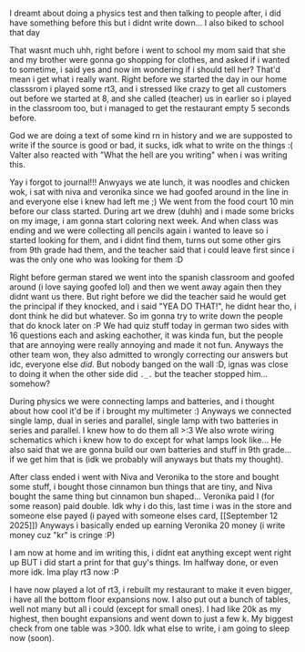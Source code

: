 I dreamt about doing a physics test and then talking to people after, i did have something before this but i didnt write down...
I also biked to school that day

That wasnt much uhh, right before i went to school my mom said that she and my brother were gonna go shopping for clothes, and asked if i wanted to sometime, i said yes and now im wondering if i should tell her? That'd mean i get what i really want.
Right before we started the day in our home classsrom i played some rt3, and i stressed like crazy to get all customers out before we started at 8, and she called (teacher) us in earlier so i played in the classroom too, but i managed to get the restaurant empty 5 seconds before.

God we are doing a text of some kind rn in history and we are supposted to write if the source is good or bad, it sucks, idk what to write on the things :(
Valter also reacted with "What the hell are you writing" when i was writing this.

Yay i forgot to journal!!! Anwyays we ate lunch, it was noodles and chicken wok, i sat with niva and veronika since we had goofed around in the line in and everyone else i knew had left me ;)
We went from the food court 10 min before our class started. During art we drew (duhh) and i made some bricks on my image, i am gonna start coloring next week. And when class was ending and we were collecting all pencils again i wanted to leave so i started looking for them, and i didnt find them, turns out some other girs from 9th grade had them, and the teacher said that i could leave first since i was the only one who was looking for them :D

Right before german stared we went into the spanish classroom and goofed around (i love saying goofed lol) and then we went away again then they didnt want us there. But right before we did the teacher said he would get the principal if they knocked, and i said "YEA DO THAT!", he didnt hear tho, i dont think he did but whatever.
So im gonna try to write down the people that do knock later on :P
We had quiz stuff today in german two sides with 16 questions each and asking eachother, it was kinda fun, but the people that are annoying were really annoying and made it not fun. Anyways the other team won, they also admitted to wrongly correcting our answers but idc, everyone else *did*. But nobody banged on the wall :D, ignas was close to doing it when the other side did `._.` but the teacher stopped him... somehow?

During physics we were connecting lamps and batteries, and i thought about how cool it'd be if i brought my multimeter :)
Anyways we connected single lamp, dual in series and parallel, single lamp with two batteries in series and parallel. I knew how to do them all >:3 We also wrote wiring schematics which i knew how to do except for what lamps look like...
He also said that we are gonna build our own batteries and stuff in 9th grade... if we get him that is (idk we probably will anyways but thats my thought).

After class ended i went with Niva and Veronika to the store and bought some stuff, i bought those cinnamon bun things that are tiny, and Niva bought the same thing but cinnamon bun shaped... Veronika paid
I (for some reason) paid double. Idk why i do this, last time i was in the store and someone else payed (i payed with someone elses card, [[September 12 2025]]) Anyways i basically ended up earning Veronika 20 money (i write money cuz "kr" is cringe :P)

I am now at home and im writing this, i didnt eat anything except went right up BUT i did start a print for that guy's things. Im halfway done, or even more idk. Ima play rt3 now :P

I have now played a lot of rt3, i rebuilt my restaurant to make it even bigger, i have all the bottom floor expansions now. I also put out a bunch of tables, well not many but all i could (except for small ones). I had like 20k as my highest, then bought expansions and went down to just a few k. My biggest check from one table was >300. Idk what else to write, i am going to sleep now (soon).
